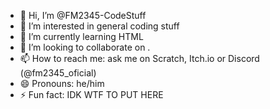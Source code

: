 - 👋 Hi, I’m @FM2345-CodeStuff
- 👀 I’m interested in general coding stuff
- 🌱 I’m currently learning HTML
- 💞️ I’m looking to collaborate on .
- 📫 How to reach me: ask me on Scratch, Itch.io or Discord (@fm2345_oficial)
- 😄 Pronouns: he/him
- ⚡ Fun fact: IDK WTF TO PUT HERE

<!---
FM2345-CodeStuff/FM2345-CodeStuff is a ✨ special ✨ repository because its `README.md` (this file) appears on your GitHub profile.
You can click the Preview link to take a look at your changes.
--->
